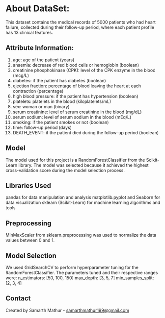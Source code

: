 # About DataSet:
This dataset contains the medical records of 5000 patients who had heart failure, collected during their follow-up period, where each patient profile has 13 clinical features.

## Attribute Information:
  1) age: age of the patient (years)
  2) anaemia: decrease of red blood cells or hemoglobin (boolean)
  3) creatinine phosphokinase (CPK): level of the CPK enzyme in the blood (mcg/L)
  4) diabetes: if the patient has diabetes (boolean)
  5) ejection fraction: percentage of blood leaving the heart at each contraction (percentage)
  6) high blood pressure: if the patient has hypertension (boolean)
  7) platelets: platelets in the blood (kiloplatelets/mL)
  8) sex: woman or man (binary)
  9) serum creatinine: level of serum creatinine in the blood (mg/dL)
  10) serum sodium: level of serum sodium in the blood (mEq/L)
  11) smoking: if the patient smokes or not (boolean)
  12) time: follow-up period (days)
  13) DEATH_EVENT: if the patient died during the follow-up period (boolean)

## Model
  The model used for this project is a RandomForestClassifier from the Scikit-Learn library. The model was selected because it achieved the highest cross-validation score during the model selection process.

## Libraries Used
  pandas for data manipulation and analysis
  matplotlib.pyplot and Seaborn for data visualization
  sklearn (Scikit-Learn) for machine learning algorithms and tools
## Preprocessing
  MinMaxScaler from sklearn.preprocessing was used to normalize the data values between 0 and 1.

## Model Selection
We used GridSearchCV to perform hyperparameter tuning for the RandomForestClassifier. The parameters tuned and their respective ranges were:
  n_estimators: [50, 100, 150]
  max_depth: [3, 5, 7]
  min_samples_split: [2, 3, 4]
  
## Contact 
Created by Samarth Mathur - samarthmathur199@gmail.com
